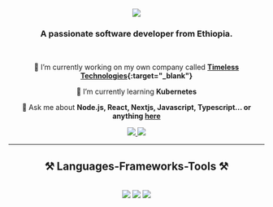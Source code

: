 
<h1 align="center">
    <img src="https://readme-typing-svg.herokuapp.com/?font=Righteous&size=35&center=true&vCenter=true&width=500&height=70&duration=4000&lines=Hi+There!+👋;+I'm+Alula+Mekonen!;" />
</h1>

<h3 align="center">A passionate software developer from Ethiopia.</h3>

<br/>

<div align="center">
 
 🔭 I’m currently working on my own company called **[Timeless Technologies](https://timeless-tech.netlify.app/){:target="_blank"}**
 
 🌱 I’m currently learning **Kubernetes**

💬 Ask me about **Node.js, React, Nextjs, Javascript, Typescript... or anything [here](https://github.com/alulamoke/alulamoke/issues)**

 </div>
 
<div align="center"> 
  <a href="mailto:alulamoke09@gmail.com" target="_blank">
    <img src="https://img.shields.io/badge/Gmail-333333?style=for-the-badge&logo=gmail&logoColor=red" />
  </a>
  <a href="https://www.linkedin.com/in/alula-mekonen-3a26aa186/" target="_blank">
    <img src="https://img.shields.io/badge/LinkedIn-0077B5?style=for-the-badge&logo=linkedin&logoColor=white" target="_blank" />
  </a>
</div>

 <hr/>
 
<h2 align="center">⚒️ Languages-Frameworks-Tools ⚒️</h2>
<br/>
<div align="center">
    <img src="https://skillicons.dev/icons?i=html,css,javascript,typescript,nodejs,python" />
    <img src="https://skillicons.dev/icons?i=react,redux,nextjs,tailwind,express,flutter,electron,mongodb,mysql,firebase" />
    <img src="https://skillicons.dev/icons?i=git,github,vscode,figma,docker" /><br>
</div>

<br/>
